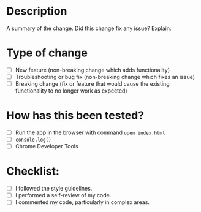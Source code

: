 # Description
A summary of the change. Did this change fix any issue? Explain.

# Type of change
* [ ] New feature (non-breaking change which adds functionality)
* [ ] Troubleshooting or bug fix (non-breaking change which fixes an issue)
* [ ] Breaking change (fix or feature that would cause the existing functionality to no longer work as expected)

# How has this been tested?
* [ ] Run the app in the browser with command `open index.html`
* [ ] `console.log()`
* [ ] Chrome Developer Tools

# Checklist:
* [ ] I followed the style guidelines.
* [ ] I performed a self-review of my code.
* [ ] I commented my code, particularly in complex areas. 
